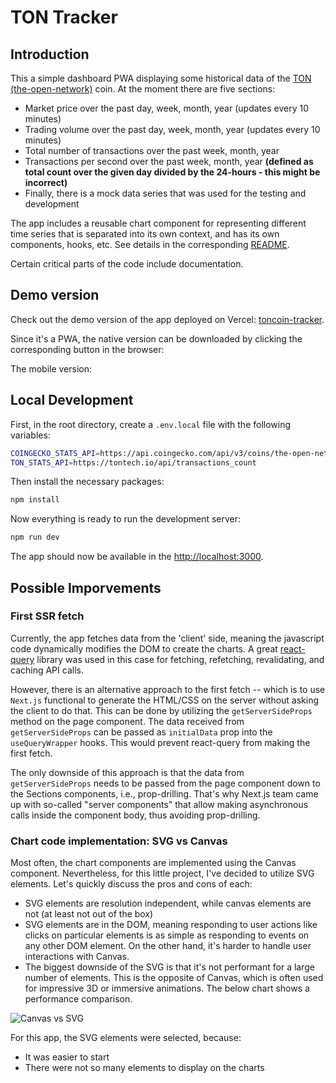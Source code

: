 # TON Tracker

## Introduction

This a simple dashboard PWA displaying some historical data of the [TON (the-open-network)](https://ton.org/en) coin. At the moment there are five sections:
- Market price over the past day, week, month, year (updates every 10 minutes) 
- Trading volume over the past day, week, month, year (updates every 10 minutes)
- Total number of transactions over the past week, month, year
- Transactions per second over the past week, month, year <strong>(defined as total count over the given day divided by the 24-hours - this might be incorrect)</strong>
- Finally, there is a mock data series that was used for the testing and development

The app includes a  reusable chart component for representing different time series that is separated into its own context, and has its own components, hooks, etc. See details in the corresponding [README](https://github.com/andreyxdd/toncoin-tracker/tree/main/src/components/Chart).

Certain critical parts of the code include documentation.

## Demo version

Check out the demo version of the app deployed on Vercel: [toncoin-tracker](https://toncoin-tracker.vercel.app/).

Since it's a PWA, the native version can be downloaded by clicking the corresponding button in the browser:

The mobile version:

## Local Development

First, in the root directory, create a `.env.local` file with the following variables:
```bash
COINGECKO_STATS_API=https://api.coingecko.com/api/v3/coins/the-open-network/market_chart?vs_currency=usd
TON_STATS_API=https://tontech.io/api/transactions_count
```

Then install the necessary packages:
```bash
npm install
```

Now everything is ready to run the development server:
```bash
npm run dev
```

The app should now be available in the [http://localhost:3000](http://localhost:3000).

## Possible Imporvements

### First SSR fetch

Currently, the app fetches data from the 'client' side, meaning the javascript code dynamically modifies the DOM to create the charts. A great [react-query](https://tanstack.com/query/v3/docs/react/overview) library was used in this case for fetching, refetching, revalidating, and caching API calls. 

However, there is an alternative approach to the first fetch -- which is to use `Next.js` functional to generate the HTML/CSS on the server without asking the client to do that. This can be done by utilizing the `getServerSideProps` method on the page component. The data received from `getServerSideProps` can be passed as `initialData` prop into the `useQueryWrapper` hooks. This would prevent react-query from making the first fetch.

The only downside of this approach is that the data from `getServerSideProps` needs to be passed from the page component down to the Sections components, i.e., prop-drilling. That's why Next.js team came up with so-called "server components" that allow making asynchronous calls inside the component body, thus avoiding prop-drilling.

### Chart code implementation: SVG vs Canvas

Most often, the chart components are implemented using the Canvas component. Nevertheless, for this little project, I've decided to utilize SVG elements. Let's quickly discuss the pros and cons of each:
- SVG elements are resolution independent, while canvas elements are not (at least not out of the box)
- SVG elements are in the DOM, meaning responding to user actions like clicks on particular elements is as simple as responding to events on any other DOM element. On the other hand, it's harder to handle user interactions with Canvas.
- The biggest downside of the SVG is that it's not performant for a large number of elements. This is the opposite of Canvas, which is often used for impressive 3D or immersive animations. The below chart shows a performance comparison.

![Canvas vs SVG](https://barchart-news-media-prod.aws.barchart.com/BCBLOG/c02c0334e9edbadf5d1d426557ee3056/0_ghn4jn17jwbh5yrw.png)

For this app, the SVG elements were selected, because:
- It was easier to start
- There were not so many elements to display on the charts

